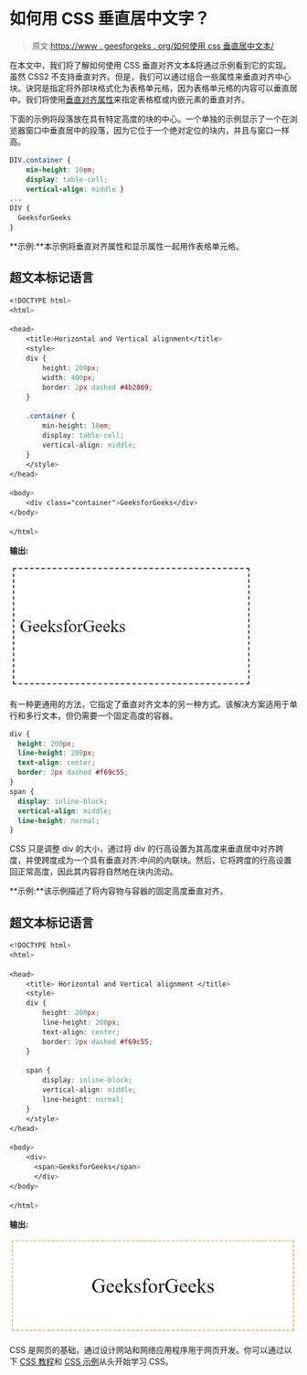 # 如何用 CSS 垂直居中文字？

> 原文:[https://www . geesforgeks . org/如何使用 css 垂直居中文本/](https://www.geeksforgeeks.org/how-to-vertically-center-text-with-css/)

在本文中，我们将了解如何使用 CSS 垂直对齐文本&将通过示例看到它的实现。虽然 CSS2 不支持垂直对齐。但是，我们可以通过组合一些属性来垂直对齐中心块。诀窍是指定将外部块格式化为表格单元格，因为表格单元格的内容可以垂直居中。我们将使用[垂直对齐属性](https://www.geeksforgeeks.org/css-vertical-align-property/)来指定表格框或内嵌元素的垂直对齐。

下面的示例将段落放在具有特定高度的块的中心。一个单独的示例显示了一个在浏览器窗口中垂直居中的段落，因为它位于一个绝对定位的块内，并且与窗口一样高。

```css
DIV.container {
    min-height: 10em;
    display: table-cell;
    vertical-align: middle }
...
DIV {
  GeeksforGeeks
}
```

**示例:**本示例将垂直对齐属性和显示属性一起用作表格单元格。

## 超文本标记语言

```css
<!DOCTYPE html>
<html>

<head>
    <title>Horizontal and Vertical alignment</title>
    <style>
    div {
        height: 200px;
        width: 400px;
        border: 2px dashed #4b2869;
    }

    .container {
        min-height: 10em;
        display: table-cell;
        vertical-align: middle;
    }
    </style>
</head>

<body>
    <div class="container">GeeksforGeeks</div>
</body>

</html>
```

**输出:**

![](img/3ff9a042cbefd35c33cfec873fe520a3.png)

有一种更通用的方法，它指定了垂直对齐文本的另一种方式。该解决方案适用于单行和多行文本，但仍需要一个固定高度的容器。

```css
div {
  height: 200px;
  line-height: 200px;
  text-align: center;
  border: 2px dashed #f69c55;
}
span {
  display: inline-block;
  vertical-align: middle;
  line-height: normal;
}
```

CSS 只是调整 div 的大小，通过将 div 的行高设置为其高度来垂直居中对齐跨度，并使跨度成为一个具有垂直对齐:中间的内联块。然后，它将跨度的行高设置回正常高度，因此其内容将自然地在块内流动。

**示例:**该示例描述了将内容物与容器的固定高度垂直对齐。

## 超文本标记语言

```css
<!DOCTYPE html>
<html>

<head>
    <title> Horizontal and Vertical alignment </title>
    <style>
    div {
        height: 200px;
        line-height: 200px;
        text-align: center;
        border: 2px dashed #f69c55;
    }

    span {
        display: inline-block;
        vertical-align: middle;
        line-height: normal;
    }
    </style>
</head>

<body>
    <div>
      <span>GeeksforGeeks</span>
      </div>
</body>

</html>
```

**输出:**

![](img/15ebbbb9d457cf889d9ee0b5575566ac.png)

CSS 是网页的基础，通过设计网站和网络应用程序用于网页开发。你可以通过以下 [CSS 教程](https://www.geeksforgeeks.org/css-tutorials/)和 [CSS 示例](https://www.geeksforgeeks.org/css-examples/)从头开始学习 CSS。
